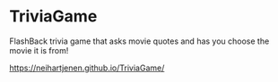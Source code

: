 # TriviaGame
FlashBack trivia game that asks movie quotes and has you choose the movie it is from! 

https://neihartjenen.github.io/TriviaGame/
